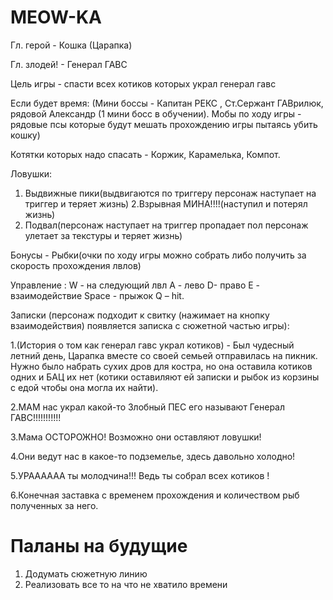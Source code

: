 # MEOW-KA
Гл. герой - Кошка (Царапка) 

Гл. злодей! - Генерал ГАВС  

Цель игры -  спасти всех котиков которых украл генерал  гавс  

Если будет время: 
(Мини боссы - Капитан РЕКС , Ст.Сержант ГАВрилюк, рядовой Александр (1 мини босс в обучении). 
Мобы по ходу игры - рядовые псы которые будут мешать прохождению игры пытаясь убить кошку) 

Котятки которых надо спасать - Коржик, Карамелька, Компот. 

Ловушки:  
1. Выдвижные пики(выдвигаются по триггеру персонаж наступает на триггер и теряет жизнь) 
2.Взрывная МИНА!!!!(наступил и потерял жизнь) 
3. Подвал(персонаж наступает на триггер пропадает пол персонаж улетает за текстуры и теряет жизнь)  

Бонусы - Рыбки(очки по ходу игры можно собрать либо получить за скорость прохождения лвлов) 

Управление : W - на следующий лвл A - лево D- право E - взаимодействие Space - прыжок Q – hit. 

Записки (персонаж подходит к свитку (нажимает на кнопку взаимодействия) появляется записка с сюжетной частью игры): 

1.(История о том как генерал гавс украл котиков) - Был чудесный летний день, Царапка вместе со своей семьей отправилась на пикник. Нужно было набрать сухих дров для костра, но она оставила котиков одних и БАЦ их нет (котики оставиляют ей записки и рыбок из корзины с едой чтобы она могла их найти).

2.МАМ нас украл какой-то Злобный ПЕС его называют Генерал ГАВС!!!!!!!!!!! 

3.Мама ОСТОРОЖНО! Возможно они оставляют ловушки!  

4.Они ведут нас в какое-то подземелье, здесь давольно холодно!

5.УРАААААА ты молодчина!!! Ведь ты собрал всех котиков !

6.Конечная заставка с временем прохождения и количеством рыб полученных за него. 
# Паланы на будущие 
1. Додумать сюжетную линию 
2. Реализовать все то на что не хватило времени 
